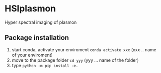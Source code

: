 # HSIplasmon
Hyper spectral imaging of plasmon

## Package installation
1. start conda, activate your enviroment `conda activate xxx` (xxx .. name of your enviroment)
2. move to the package folder `cd yyy` (yyy ... name of the folder)
3. type `python -m pip install -e.`
